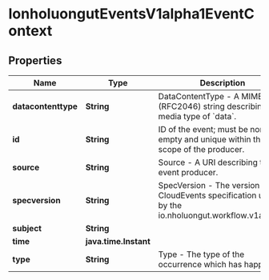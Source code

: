 

# IonholuongutEventsV1alpha1EventContext


## Properties

Name | Type | Description | Notes
------------ | ------------- | ------------- | -------------
**datacontenttype** | **String** | DataContentType - A MIME (RFC2046) string describing the media type of &#x60;data&#x60;. |  [optional]
**id** | **String** | ID of the event; must be non-empty and unique within the scope of the producer. |  [optional]
**source** | **String** | Source - A URI describing the event producer. |  [optional]
**specversion** | **String** | SpecVersion - The version of the CloudEvents specification used by the io.nholuongut.workflow.v1alpha1. |  [optional]
**subject** | **String** |  |  [optional]
**time** | **java.time.Instant** |  |  [optional]
**type** | **String** | Type - The type of the occurrence which has happened. |  [optional]



